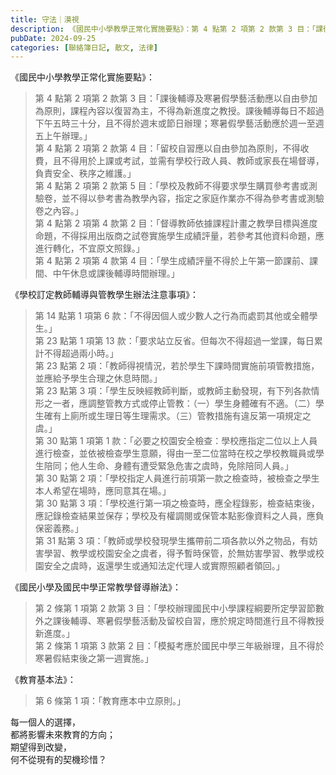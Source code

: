 ```yaml
---
title: 守法｜漠視
description: 《國民中小學教學正常化實施要點》：第 4 點第 2 項第 2 款第 3 目：「課後輔導及寒暑假學藝活動應以自由參加為原則，課程內容以復習為主，不得為新進度之教授。課後輔導每日不超過下午五時三十分，且不……
pubDate: 2024-09-25
categories: [聯絡簿日記, 散文, 法律]
---
```


《國民中小學教學正常化實施要點》：

> 第 4 點第 2 項第 2 款第 3 目：「課後輔導及寒暑假學藝活動應以自由參加為原則，課程內容以復習為主，不得為新進度之教授。課後輔導每日不超過下午五時三十分，且不得於週末或節日辦理；寒暑假學藝活動應於週一至週五上午辦理。」  
> 第 4 點第 2 項第 2 款第 4 目：「留校自習應以自由參加為原則，不得收費，且不得用於上課或考試，並需有學校行政人員、教師或家長在場督導，負責安全、秩序之維護。」  
> 第 4 點第 2 項第 2 款第 5 目：「學校及教師不得要求學生購買參考書或測驗卷，並不得以參考書為教學內容，指定之家庭作業亦不得為參考書或測驗卷之內容。」  
> 第 4 點第 2 項第 4 款第 2 目：「督導教師依據課程計畫之教學目標與進度命題，不得採用出版商之試卷實施學生成績評量，若參考其他資料命題，應進行轉化，不宜原文照錄。」  
> 第 4 點第 2 項第 4 款第 4 目：「學生成績評量不得於上午第一節課前、課間、中午休息或課後輔導時間辦理。」

《學校訂定教師輔導與管教學生辦法注意事項》：

> 第 14 點第 1 項第 6 款：「不得因個人或少數人之行為而處罰其他或全體學生。」  
> 第 23 點第 1 項第 13 款：「要求站立反省。但每次不得超過一堂課，每日累計不得超過兩小時。」  
> 第 23 點第 2 項：「教師得視情況，若於學生下課時間實施前項管教措施，並應給予學生合理之休息時間。」  
> 第 23 點第 3 項：「學生反映經教師判斷，或教師主動發現，有下列各款情形之一者，應調整管教方式或停止管教：（一）學生身體確有不適。（二）學生確有上廁所或生理日等生理需求。（三）管教措施有違反第一項規定之虞。」  
> 第 30 點第 1 項第 1 款：「必要之校園安全檢查：學校應指定二位以上人員進行檢查，並依被檢查學生意願，得由一至二位當時在校之學校教職員或學生陪同；他人生命、身體有遭受緊急危害之虞時，免除陪同人員。」  
> 第 30 點第 2 項：「學校指定人員進行前項第一款之檢查時，被檢查之學生本人希望在場時，應同意其在場。」  
> 第 30 點第 3 項：「學校進行第一項之檢查時，應全程錄影，檢查結束後，應記錄檢查結果並保存；學校及有權調閱或保管本點影像資料之人員，應負保密義務。」  
> 第 31 點第 3 項：「教師或學校發現學生攜帶前二項各款以外之物品，有妨害學習、教學或校園安全之虞者，得予暫時保管，於無妨害學習、教學或校園安全之虞時，返還學生或通知法定代理人或實際照顧者領回。」

《國民小學及國民中學正常教學督導辦法》：

> 第 2 條第 1 項第 2 款第 3 目：「學校辦理國民中小學課程綱要所定學習節數外之課後輔導、寒暑假學藝活動及留校自習，應於規定時間進行且不得教授新進度。」  
> 第 2 條第 1 項第 3 款第 2 目：「模擬考應於國民中學三年級辦理，且不得於寒暑假結束後之第一週實施。」

《教育基本法》：

> 第 6 條第 1 項：「教育應本中立原則。」

每一個人的選擇，  
都將影響未來教育的方向；  
期望得到改變，  
何不從現有的契機珍惜？
